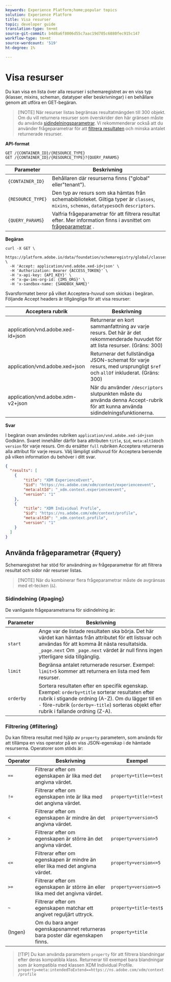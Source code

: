 ```yaml
---
keywords: Experience Platform;home;popular topics
solution: Experience Platform
title: Visa resurser
topic: developer guide
translation-type: tm+mt
source-git-commit: b4d8a6f8006d55c7aac19d705c6880fec915c147
workflow-type: tm+mt
source-wordcount: '519'
ht-degree: 1%

---
```



# Visa resurser

Du kan visa en lista över alla resurser i schemaregistret av en viss typ (klasser, mixins, scheman, datatyper eller beskrivningar) i en behållare genom att utföra en GET-begäran.

>[!NOTE] När resurser listas begränsas resultatmängden till 300 objekt. Om du vill returnera resurser som överskrider den här gränsen måste du använda [sidindelningsparametrar](#paging). Vi rekommenderar också att du använder frågeparametrar för att [filtrera resultaten](#filtering) och minska antalet returnerade resurser.

**API-format**

```http
GET /{CONTAINER_ID}/{RESOURCE_TYPE}
GET /{CONTAINER_ID}/{RESOURCE_TYPE}?{QUERY_PARAMS}
```

| Parameter | Beskrivning |
| --- | --- |
| `{CONTAINER_ID}` | Behållaren där resurserna finns (&quot;global&quot; eller&quot;tenant&quot;). |
| `{RESOURCE_TYPE}` | Den typ av resurs som ska hämtas från schemabiblioteket. Giltiga typer är `classes`, `mixins`, `schemas`, `datatypes`och `descriptors`. |
| `{QUERY_PARAMS`} | Valfria frågeparametrar för att filtrera resultat efter. Mer information finns i avsnittet om [frågeparametrar](#query) . |

**Begäran**

```SHELL
curl -X GET \
  https://platform.adobe.io/data/foundation/schemaregistry/global/classes&limit=2 \
  -H 'Accept: application/vnd.adobe.xed-id+json' \
  -H 'Authorization: Bearer {ACCESS_TOKEN}' \
  -H 'x-api-key: {API_KEY}' \
  -H 'x-gw-ims-org-id: {IMS_ORG}' \
  -H 'x-sandbox-name: {SANDBOX_NAME}'
```

Svarsformatet beror på vilket Acceptera-huvud som skickas i begäran. Följande Accept headers är tillgängliga för att visa resurser:

| Acceptera rubrik | Beskrivning |
| ------- | ------------ |
| application/vnd.adobe.xed-id+json | Returnerar en kort sammanfattning av varje resurs. Det här är det rekommenderade huvudet för att lista resurser. (Gräns: 300) |
| application/vnd.adobe.xed+json | Returnerar det fullständiga JSON-schemat för varje resurs, med ursprungligt `$ref` och `allOf` inkluderat. (Gräns: 300) |
| application/vnd.adobe.xdm-v2+json | När du använder `/descriptors` slutpunkten måste du använda denna Accept-rubrik för att kunna använda sidindelningsfunktionerna. |

**Svar**

I begäran ovan användes rubriken `application/vnd.adobe.xed-id+json` Godkänn. Svaret innehåller därför bara attributen `title`, `$id`, `meta:altId`och `version` för varje resurs. Om du ersätter `full` rubriken Acceptera returneras alla attribut för varje resurs. Välj lämpligt sidhuvud för Acceptera beroende på vilken information du behöver i ditt svar.

```JSON
{
  "results": [
    {
        "title": "XDM ExperienceEvent",
        "$id": "https://ns.adobe.com/xdm/context/experienceevent",
        "meta:altId": "_xdm.context.experienceevent",
        "version": "1"
    },
    {
        "title": "XDM Individual Profile",
        "$id": "https://ns.adobe.com/xdm/context/profile",
        "meta:altId": "_xdm.context.profile",
        "version": "1"
    }
  ]
}
```

## Använda frågeparametrar {#query}

Schemaregistret har stöd för användning av frågeparametrar för att filtrera resultat och sidor när resurser listas.

>[!NOTE] När du kombinerar flera frågeparametrar måste de avgränsas med et-tecken (`&`).

### Sidindelning {#paging}

De vanligaste frågeparametrarna för sidindelning är:

| Parameter | Beskrivning |
| --- | --- |
| `start` | Ange var de listade resultaten ska börja. Det här värdet kan hämtas från attributet för ett listsvar och användas för att komma åt nästa resultatsida. `_page.next` Om `_page.next` värdet är null finns ingen ytterligare sida tillgänglig. |
| `limit` | Begränsa antalet returnerade resurser. Exempel: `limit=5` kommer att returnera en lista med fem resurser. |
| `orderby` | Sortera resultaten efter en specifik egenskap. Exempel: `orderby=title` sorterar resultaten efter rubrik i stigande ordning (A-Z). Om du lägger till en `-` före-rubrik (`orderby=-title`) sorteras objekt efter rubrik i fallande ordning (Z-A). |

### Filtrering {#filtering}

Du kan filtrera resultat med hjälp av `property` parametern, som används för att tillämpa en viss operator på en viss JSON-egenskap i de hämtade resurserna. Operatorer som stöds är:

| Operator | Beskrivning | Exempel |
| --- | --- | --- |
| `==` | Filtrerar efter om egenskapen är lika med det angivna värdet. | `property=title==test` |
| `!=` | Filtrerar efter om egenskapen inte är lika med det angivna värdet. | `property=title!=test` |
| `<` | Filtrerar efter om egenskapen är mindre än det angivna värdet. | `property=version<5` |
| `>` | Filtrerar efter om egenskapen är större än det angivna värdet. | `property=version>5` |
| `<=` | Filtrerar efter om egenskapen är mindre än eller lika med det angivna värdet. | `property=version<=5` |
| `>=` | Filtrerar efter om egenskapen är större än eller lika med det angivna värdet. | `property=version>=5` |
| `~` | Filtrerar efter om egenskapen matchar ett angivet reguljärt uttryck. | `property=title~test$` |
| (Ingen) | Om du bara anger egenskapsnamnet returneras bara poster där egenskapen finns. | `property=title` |

>[!TIP] Du kan använda parametern `property` för att filtrera blandningar efter deras kompatibla klass. Returnerar till exempel bara blandningar som är kompatibla med klassen XDM Individual Profile. `property=meta:intendedToExtend==https://ns.adobe.com/xdm/context/profile`
